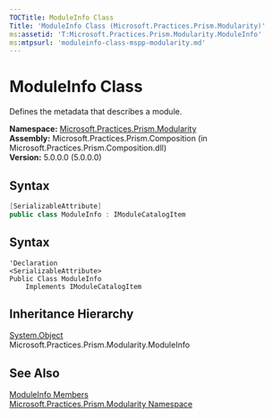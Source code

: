 ```yaml
---
TOCTitle: ModuleInfo Class
Title: 'ModuleInfo Class (Microsoft.Practices.Prism.Modularity)'
ms:assetid: 'T:Microsoft.Practices.Prism.Modularity.ModuleInfo'
ms:mtpsurl: 'moduleinfo-class-mspp-modularity.md'
---
```


# ModuleInfo Class

Defines the metadata that describes a module.

**Namespace:** [Microsoft.Practices.Prism.Modularity](/patterns-practices/reference/mspp-modularity-namespace)  
**Assembly:** Microsoft.Practices.Prism.Composition (in Microsoft.Practices.Prism.Composition.dll)  
**Version:** 5.0.0.0 (5.0.0.0)

## Syntax

```C#
[SerializableAttribute]
public class ModuleInfo : IModuleCatalogItem
```

## Syntax

```VB
'Declaration
<SerializableAttribute>
Public Class ModuleInfo
	Implements IModuleCatalogItem
```

## Inheritance Hierarchy
[System.Object](http://msdn.microsoft.com/en-us/library/e5kfa45b)  
Microsoft.Practices.Prism.Modularity.ModuleInfo

## See Also

[ModuleInfo Members](/patterns-practices/reference/moduleinfo-members-mspp-modularity)  
[Microsoft.Practices.Prism.Modularity Namespace](/patterns-practices/reference/mspp-modularity-namespace)  